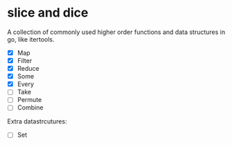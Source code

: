 # slice and dice

A collection of commonly used higher order functions and data structures in go, like itertools.

- [x] Map
- [x] Filter
- [x] Reduce
- [x] Some
- [x] Every
- [ ] Take
- [ ] Permute
- [ ] Combine

Extra datastrcutures:

- [ ] Set
